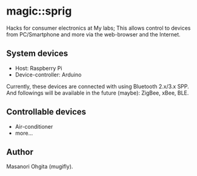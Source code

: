 # magic::sprig
Hacks for consumer electronics at My labs;
This allows control to devices from PC/Smartphone and more via the web-browser and the Internet.

## System devices

* Host: Raspberry Pi
* Device-controller: Arduino

Currently, these devices are connected with using Bluetooth 2.x/3.x SPP.
And followings will be available in the future (maybe): ZigBee, xBee, BLE.

## Controllable devices

* Air-conditioner
* more...

## Author

Masanori Ohgita (mugifly).

